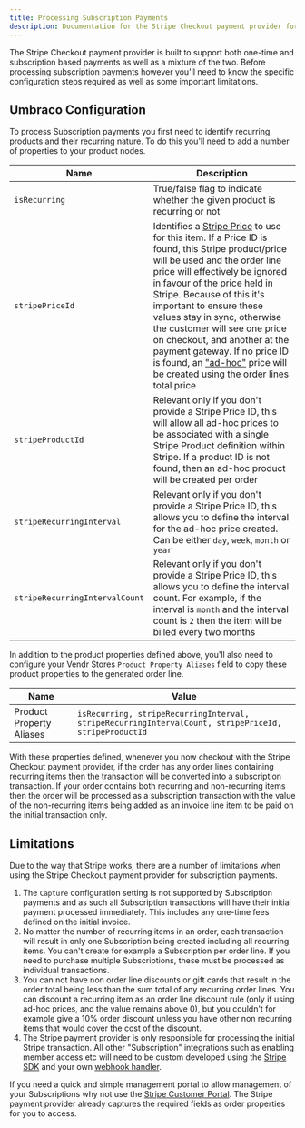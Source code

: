 ```yaml
---
title: Processing Subscription Payments
description: Documentation for the Stripe Checkout payment provider for Vendr, the eCommerce solution for Umbraco v8+
---
```


The Stripe Checkout payment provider is built to support both one-time and subscription based payments as well as a mixture of the two. Before processing subscription payments however you'll need to know the specific configuration steps required as well as some important limitations.

## Umbraco Configuration

To process Subscription payments you first need to identify recurring products and their recurring nature. To do this you'll need to add a number of properties to your product nodes.

| Name | Description |
| --- | --- |
| `isRecurring` | True/false flag to indicate whether the given product is recurring or not |
| `stripePriceId` | Identifies a [Stripe Price](https://stripe.com/docs/billing/prices-guide) to use for this item. If a Price ID is found, this Stripe product/price will be used and the order line price will effectively be ignored in favour of the price held in Stripe. Because of this it's important to ensure these values stay in sync, otherwise the customer will see one price on checkout, and another at the payment gateway. If no price ID is found, an ["ad-hoc"](https://stripe.com/docs/billing/prices-guide#ad-hoc) price will be created using the order lines total price  |
| `stripeProductId` | Relevant only if you don't provide a Stripe Price ID, this will allow all ad-hoc prices to be associated with a single Stripe Product definition within Stripe. If a product ID is not found, then an ad-hoc product will be created per order |
| `stripeRecurringInterval` | Relevant only if you don't provide a Stripe Price ID, this allows you to define the interval for the ad-hoc price created. Can be either `day`, `week`, `month` or `year` |
| `stripeRecurringIntervalCount` | Relevant only if you don't provide a Stripe Price ID, this allows you to define the interval count. For example, if the interval is `month` and the interval count is `2` then the item will be billed every two months |

In addition to the product properties defined above, you'll also need to configure your Vendr Stores `Product Property Aliases` field to copy these product properties to the generated order line.

| Name | Value |
| --- | --- |
| Product Property Aliases | `isRecurring, stripeRecurringInterval, stripeRecurringIntervalCount, stripePriceId, stripeProductId` |

With these properties defined, whenever you now checkout with the Stripe Checkout payment provider, if the order has any order lines containing recurring items then the transaction will be converted into a subscription transaction. If your order contains both recurring and non-recurring items then the order will be processed as a subscription transaction with the value of the non-recurring items being added as an invoice line item to be paid on the initial transaction only.

## Limitations

Due to the way that Stripe works, there are a number of limitations when using the Stripe Checkout payment provider for subscription payments.

1. The `Capture` configuration setting is not supported by Subscription payments and as such all Subscription transactions will have their initial payment processed immediately. This includes any one-time fees defined on the initial invoice.
2. No matter the number of recurring items in an order, each transaction will result in only one Subscription being created including all recurring items. You can't create for example a Subscription per order line. If you need to purchase multiple Subscriptions, these must be processed as individual transactions.
3. You can not have non order line discounts or gift cards that result in the order total being less than the sum total of any recurring order lines. You can discount a recurring item as an order line discount rule (only if using ad-hoc prices, and the value remains above 0), but you couldn't for example give a 10% order discount unless you have other non recurring items that would cover the cost of the discount.
4. The Stripe payment provider is only responsible for processing the initial Stripe transaction. All other "Subscription" integrations such as enabling member access etc will need to be custom developed using the [Stripe SDK](https://github.com/stripe/stripe-dotnet) and your own [webhook handler](https://stripe.com/docs/webhooks).

<message-box type="info" heading="Top Tip">

If you need a quick and simple management portal to allow management of your Subscriptions why not use the [Stripe Customer Portal](https://stripe.com/docs/billing/subscriptions/integrating-customer-portal). The Stripe payment provider already captures the required fields as order properties for you to access.

</message-box>